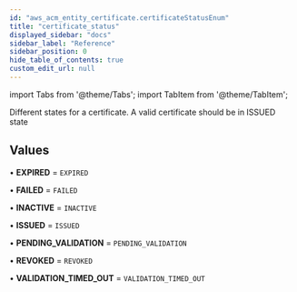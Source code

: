 ```yaml
---
id: "aws_acm_entity_certificate.certificateStatusEnum"
title: "certificate_status"
displayed_sidebar: "docs"
sidebar_label: "Reference"
sidebar_position: 0
hide_table_of_contents: true
custom_edit_url: null
---
```


import Tabs from '@theme/Tabs';
import TabItem from '@theme/TabItem';

Different states for a certificate. A valid certificate should be in ISSUED state

## Values

• **EXPIRED** = `EXPIRED`

• **FAILED** = `FAILED`

• **INACTIVE** = `INACTIVE`

• **ISSUED** = `ISSUED`

• **PENDING\_VALIDATION** = `PENDING_VALIDATION`

• **REVOKED** = `REVOKED`

• **VALIDATION\_TIMED\_OUT** = `VALIDATION_TIMED_OUT`
